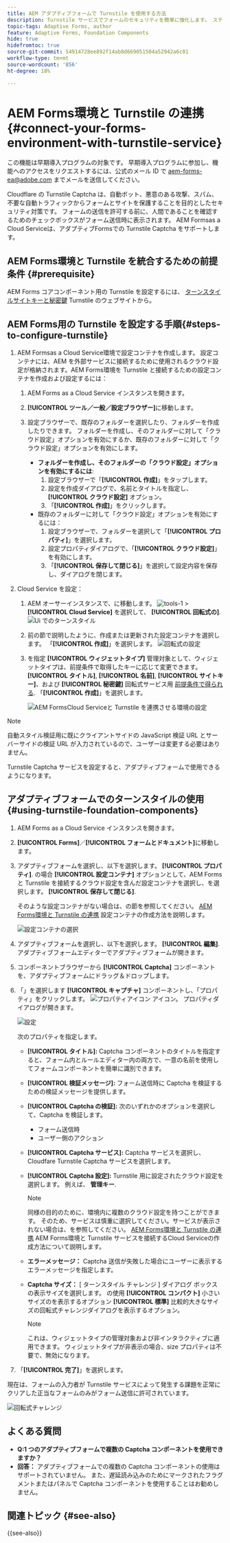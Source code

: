 ```yaml
---
title: AEM アダプティブフォームで Turnstile を使用する方法
description: Turnstile サービスでフォームのセキュリティを簡単に強化します。 ステップバイステップガイドをご用意しております。
topic-tags: Adaptive Forms, author
feature: Adaptive Forms, Foundation Components
hide: true
hidefromtoc: true
source-git-commit: 54914728ee892f14ab8d669051504a52942a6c01
workflow-type: tm+mt
source-wordcount: '856'
ht-degree: 18%

---
```


# AEM Forms環境と Turnstile の連携 {#connect-your-forms-environment-with-turnstile-service}

<span class="preview"> この機能は早期導入プログラムの対象です。 早期導入プログラムに参加し、機能へのアクセスをリクエストするには、公式のメール ID で aem-forms-ea@adobe.com までメールを送信してください。</span>


Cloudflare の Turnstile Captcha は、自動ボット、悪意のある攻撃、スパム、不要な自動トラフィックからフォームとサイトを保護することを目的としたセキュリティ対策です。 フォームの送信を許可する前に、人間であることを確認するためのチェックボックスがフォーム送信時に表示されます。 AEM Formsas a Cloud Serviceは、アダプティブFormsでの Turnstile Captcha をサポートします。

<!-- ![Turnstile](assets/Turnstile-challenge.png)-->

## AEM Forms環境と Turnstile を統合するための前提条件 {#prerequisite}

AEM Forms コアコンポーネント用の Turnstile を設定するには、 [ターンスタイルサイトキーと秘密鍵](https://developers.cloudflare.com/turnstile/get-started/) Turnstile のウェブサイトから。

## AEM Forms用の Turnstile を設定する手順{#steps-to-configure-turnstile}

1. AEM Formsas a Cloud Service環境で設定コンテナを作成します。 設定コンテナには、AEM を外部サービスに接続するために使用されるクラウド設定が格納されます。AEM Forms環境を Turnstile と接続するための設定コンテナを作成および設定するには：
   1. AEM Forms as a Cloud Service インスタンスを開きます。
   1. **[!UICONTROL ツール／一般／設定ブラウザー]**&#x200B;に移動します。
   1. 設定ブラウザーで、既存のフォルダーを選択したり、フォルダーを作成したりできます。 フォルダーを作成し、そのフォルダーに対して「クラウド設定」オプションを有効にするか、既存のフォルダーに対して「クラウド設定」オプションを有効にします。

      * **フォルダーを作成し、そのフォルダーの「クラウド設定」オプションを有効にするには**:
         1. 設定ブラウザーで「**[!UICONTROL 作成]**」をタップします。
         1. 設定を作成ダイアログで、名前とタイトルを指定し、 **[!UICONTROL クラウド設定]** オプション。
         1. 「**[!UICONTROL 作成]**」をクリックします。
      * 既存のフォルダーに対して「クラウド設定」オプションを有効にするには：
         1. 設定ブラウザーで、フォルダーを選択して「**[!UICONTROL プロパティ]**」を選択します。
         1. 設定プロパティダイアログで、「**[!UICONTROL クラウド設定]**」を有効にします。
         1. 「**[!UICONTROL 保存して閉じる]**」を選択して設定内容を保存し、ダイアログを閉じます。

1. Cloud Service を設定：
   1. AEM オーサーインスタンスで、に移動します。 ![tools-1](assets/tools-1.png) > **[!UICONTROL Cloud Service]** を選択して、 **[!UICONTROL 回転式の]**.
      ![Ui でのターンスタイル](assets/turnstile-in-ui.png)
   1. 前の節で説明したように、作成または更新された設定コンテナを選択します。 「**[!UICONTROL 作成]**」を選択します。
      ![回転式の設定](assets/config-hcaptcha.png)
   1. を指定 **[!UICONTROL ウィジェットタイプ]** 管理対象として、ウィジェットタイプは、前提条件で取得したキーに応じて変更できます。 **[!UICONTROL タイトル]**, **[!UICONTROL 名前]**, **[!UICONTROL サイトキー]**、および **[!UICONTROL 秘密鍵]** 回転式サービス用 [前提条件で得られる](#prerequisite). 「**[!UICONTROL 作成]**」を選択します。

      ![AEM FormsCloud Serviceと Turnstile を連携させる環境の設定](assets/config-turntstile.png)

>[!NOTE]
> 自動スタイル検証用に既にクライアントサイドの JavaScript 検証 URL とサーバーサイドの検証 URL が入力されているので、ユーザーは変更する必要はありません。

Turnstile Captcha サービスを設定すると、アダプティブフォームで使用できるようになります。

## アダプティブフォームでのターンスタイルの使用{#using-turnstile-foundation-components}

1. AEM Forms as a Cloud Service インスタンスを開きます。
1. **[!UICONTROL Forms]**／**[!UICONTROL フォームとドキュメント]**&#x200B;に移動します。
1. アダプティブフォームを選択し、以下を選択します。 **[!UICONTROL プロパティ]**. の場合 **[!UICONTROL 設定コンテナ]** オプションとして、AEM Formsと Turnstile を接続するクラウド設定を含んだ設定コンテナを選択し、を選択します。 **[!UICONTROL 保存して閉じる]**.

   そのような設定コンテナがない場合は、の節を参照してください。 [AEM Forms環境と Turnstile の連携](#connect-your-forms-environment-with-turnstile-service) 設定コンテナの作成方法を説明します。

   ![設定コンテナの選択](/help/forms/assets/captcha-properties.png)

1. アダプティブフォームを選択し、以下を選択します。 **[!UICONTROL 編集]**. アダプティブフォームエディターでアダプティブフォームが開きます。
1. コンポーネントブラウザーから **[!UICONTROL Captcha]** コンポーネントを、アダプティブフォームにドラッグ＆ドロップします。
1. 「」を選択します **[!UICONTROL キャプチャ]** コンポーネントし、「プロパティ」をクリックします。 ![プロパティアイコン](assets/configure-icon.svg) アイコン。 プロパティダイアログが開きます。

   ![設定](assets/turnstile-setting-v1.png)

   次のプロパティを指定します。

   * **[!UICONTROL タイトル]:** Captcha コンポーネントのタイトルを指定すると、フォーム内とルールエディター内の両方で、一意の名前を使用してフォームコンポーネントを簡単に識別できます。
   * **[!UICONTROL 検証メッセージ]:** フォーム送信時に Captcha を検証するための検証メッセージを提供します。
   * **[!UICONTROL Captcha の検証]:** 次のいずれかのオプションを選択して、Captcha を検証します。
      * フォーム送信時
      * ユーザー側のアクション
   * **[!UICONTROL Captcha サービス]:** Captcha サービスを選択し、Cloudfare Turnstile Captcha サービスを選択します。
   * **[!UICONTROL Captcha 設定]:** Turnstile 用に設定されたクラウド設定を選択します。 例えば、 **管理キー**.
     >[!NOTE]
     >同様の目的のために、環境内に複数のクラウド設定を持つことができます。 そのため、サービスは慎重に選択してください。サービスが表示されない場合は、を参照してください。 [AEM Forms環境と Turnstile の連携](#connect-your-forms-environment-with-turnstile-service) AEM Forms環境と Turnstile サービスを接続するCloud Serviceの作成方法について説明します。

   * **エラーメッセージ：** Captcha 送信が失敗した場合にユーザーに表示するエラーメッセージを指定します。
   * **Captcha サイズ：** [ ターンスタイル チャレンジ ] ダイアログ ボックスの表示サイズを選択します。 の使用 **[!UICONTROL コンパクト]** 小さいサイズのを表示するオプション **[!UICONTROL 標準]** 比較的大きなサイズの回転式チャレンジダイアログを表示するオプション。


     >[!NOTE]
     >これは、ウィジェットタイプの管理対象および非インタラクティブに適用できます。 ウィジェットタイプが非表示の場合、size プロパティは不要で、無効になります。

1. 「**[!UICONTROL 完了]**」を選択します。

現在は、フォームの入力者が Turnstile サービスによって発生する課題を正常にクリアした正当なフォームのみがフォーム送信に許可されています。

![回転式チャレンジ](assets/turnstile-challenge.png)

## よくある質問

* **Q:1 つのアダプティブフォームで複数の Captcha コンポーネントを使用できますか？**
* **回答：** アダプティブフォームでの複数の Captcha コンポーネントの使用はサポートされていません。 また、遅延読み込みのためにマークされたフラグメントまたはパネルで Captcha コンポーネントを使用することはお勧めしません。

## 関連トピック {#see-also}

{{see-also}}